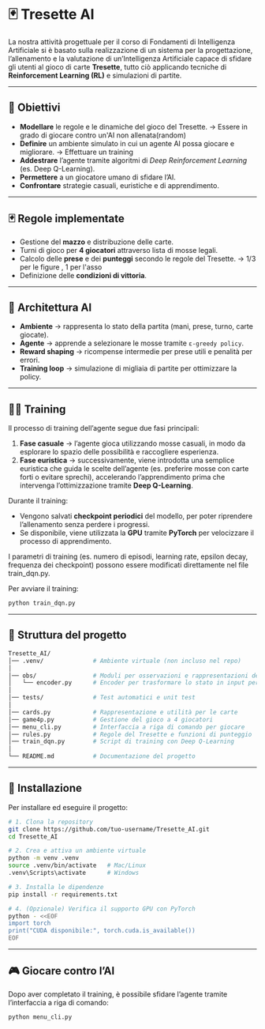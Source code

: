 # 🃏 Tresette AI

La nostra attività progettuale per il corso di Fondamenti di Intelligenza Artificiale si è basato sulla realizzazione di un sistema per la progettazione, l’allenamento e la valutazione di un’Intelligenza Artificiale capace di sfidare gli utenti al gioco di carte **Tresette**, tutto ciò applicando tecniche di **Reinforcement Learning (RL)** e simulazioni di partite.

---

## 🎯 Obiettivi

- **Modellare** le regole e le dinamiche del gioco del Tresette. -> Essere in grado di giocare contro un'AI non allenata(random)
- **Definire** un ambiente simulato in cui un agente AI possa giocare e migliorare.  -> Effettuare un training
- **Addestrare** l’agente tramite algoritmi di *Deep Reinforcement Learning* (es. Deep Q-Learning).  
- **Permettere** a un giocatore umano di sfidare l’AI.  
- **Confrontare** strategie casuali, euristiche e di apprendimento.  

---

## 🃏 Regole implementate

- Gestione del **mazzo** e distribuzione delle carte.  
- Turni di gioco per **4 giocatori** attraverso lista di mosse legali.  
- Calcolo delle **prese** e dei **punteggi** secondo le regole del Tresette. -> 1/3 per le figure , 1 per l'asso
- Definizione delle **condizioni di vittoria**.  

---

## 🧠 Architettura AI

- **Ambiente** → rappresenta lo stato della partita (mani, prese, turno, carte giocate).  
- **Agente** → apprende a selezionare le mosse tramite `ε-greedy policy`.  
- **Reward shaping** → ricompense intermedie per prese utili e penalità per errori.  
- **Training loop** → simulazione di migliaia di partite per ottimizzare la policy.  

---
## 🏋️‍♂️ Training

Il processo di training dell’agente segue due fasi principali:  

1. **Fase casuale** → l’agente gioca utilizzando mosse casuali, in modo da esplorare lo spazio delle possibilità e raccogliere esperienza.  
2. **Fase euristica** → successivamente, viene introdotta una semplice euristica che guida le scelte dell’agente (es. preferire mosse con carte forti o evitare sprechi), accelerando l’apprendimento prima che intervenga l’ottimizzazione tramite **Deep Q-Learning**.  

Durante il training:  
- Vengono salvati **checkpoint periodici** del modello, per poter riprendere l’allenamento senza perdere i progressi.  
- Se disponibile, viene utilizzata la **GPU** tramite **PyTorch** per velocizzare il processo di apprendimento.  

 I parametri di training (es. numero di episodi, learning rate, epsilon decay, frequenza dei checkpoint) possono essere modificati direttamente nel file train_dqn.py.

Per avviare il training:  
```bash
python train_dqn.py
```
---

## 📂 Struttura del progetto

```bash
Tresette_AI/
│── .venv/              # Ambiente virtuale (non incluso nel repo)
│
│── obs/                # Moduli per osservazioni e rappresentazioni dello stato
│   └── encoder.py      # Encoder per trasformare lo stato in input per l'AI
│
│── tests/              # Test automatici e unit test
│
│── cards.py            # Rappresentazione e utilità per le carte
│── game4p.py           # Gestione del gioco a 4 giocatori
│── menu_cli.py         # Interfaccia a riga di comando per giocare
│── rules.py            # Regole del Tresette e funzioni di punteggio
│── train_dqn.py        # Script di training con Deep Q-Learning
│
└── README.md           # Documentazione del progetto
```
---
## 🚀 Installazione

Per installare ed eseguire il progetto:

```bash
# 1. Clona la repository
git clone https://github.com/tuo-username/Tresette_AI.git
cd Tresette_AI

# 2. Crea e attiva un ambiente virtuale
python -m venv .venv
source .venv/bin/activate   # Mac/Linux
.venv\Scripts\activate      # Windows

# 3. Installa le dipendenze
pip install -r requirements.txt

# 4. (Opzionale) Verifica il supporto GPU con PyTorch
python - <<EOF
import torch
print("CUDA disponibile:", torch.cuda.is_available())
EOF
```
---
## 🎮 Giocare contro l’AI

Dopo aver completato il training, è possibile sfidare l’agente tramite l’interfaccia a riga di comando:

```bash
python menu_cli.py
```

